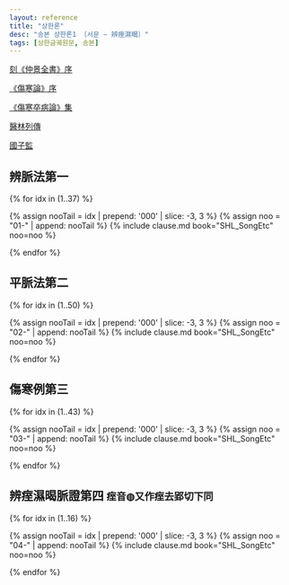 ```yaml
---
layout: reference
title: "상한론"
desc: "송본 상한론1 〔서문 ∽ 辨痓濕暍〕"
tags: [상한금궤원문, 송본]
---
```




[刻《仲景全書》序]({{site.baseurl}}/reference/Books/Sinipets/조개미_중경전서_서)

[《傷寒論》序]({{site.baseurl}}/reference/Books/Sinipets/임억_상한론_서)

[《傷寒卒病論》集]({{site.baseurl}}/reference/Books/Sinipets/상한잡병론_집론)

[醫林列傳]({{site.baseurl}}/reference/Books/Sinipets/의림열전)

[國子監]({{site.baseurl}}/reference/Books/Sinipets/국자감_상서)


## 辨脈法第一

{% for idx in (1..37) %}

{% assign nooTail = idx | prepend: '000' | slice: -3, 3 %}
{% assign noo = "01-" | append: nooTail %}
{% include clause.md book="SHL_SongEtc" noo=noo %}

{% endfor %}



## 平脈法第二

{% for idx in (1..50) %}

{% assign nooTail = idx | prepend: '000' | slice: -3, 3 %}
{% assign noo = "02-" | append: nooTail %}
{% include clause.md book="SHL_SongEtc" noo=noo %}

{% endfor %}

## 傷寒例第三

{% for idx in (1..43) %}

{% assign nooTail = idx | prepend: '000' | slice: -3, 3 %}
{% assign noo = "03-" | append: nooTail %}
{% include clause.md book="SHL_SongEtc" noo=noo %}

{% endfor %}


## 辨痓濕暍脈證第四 <small>痓音◍又作痓去郢切下同</small>

{% for idx in (1..16) %}

{% assign nooTail = idx | prepend: '000' | slice: -3, 3 %}
{% assign noo = "04-" | append: nooTail %}
{% include clause.md book="SHL_SongEtc" noo=noo %}

{% endfor %}

